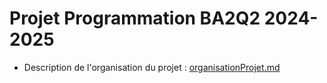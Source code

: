 # Projet Programmation BA2Q2 2024-2025

- Description de l'organisation du projet : [organisationProjet.md](organisationProjet.md)

